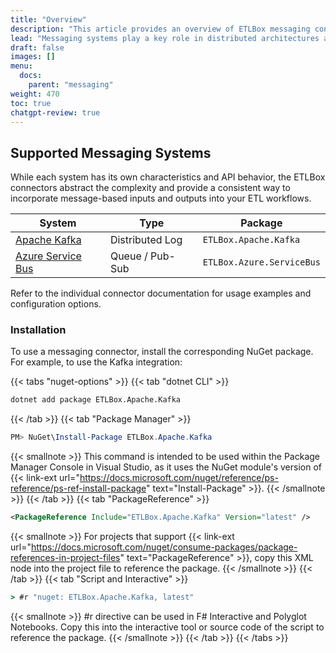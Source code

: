 ```yaml
---
title: "Overview"
description: "This article provides an overview of ETLBox messaging connectors, which support integration with event-driven systems like Azure Service Bus and Apache Kafka."
lead: "Messaging systems play a key role in distributed architectures and event-driven data flows. With ETLBox, you can integrate queue- or stream-based communication into your pipelines using connectors for platforms like Azure Service Bus and Apache Kafka. These connectors support reading messages as input and writing structured output events, helping you build flexible and reactive data workflows."
draft: false
images: []
menu:
  docs:
    parent: "messaging"
weight: 470
toc: true
chatgpt-review: true
---
```


## Supported Messaging Systems

While each system has its own characteristics and API behavior, the ETLBox connectors abstract the complexity and provide a consistent way to incorporate message-based inputs and outputs into your ETL workflows.


| System             | Type               | Package                        |
|--------------------|--------------------|--------------------------------|
| [Apache Kafka](../kafka)       | Distributed Log    | `ETLBox.Apache.Kafka`            |
| [Azure Service Bus](../service-bus)  | Queue / Pub-Sub    | `ETLBox.Azure.ServiceBus`        |


Refer to the individual connector documentation for usage examples and configuration options.

### Installation

To use a messaging connector, install the corresponding NuGet package. For example, to use the Kafka integration:

{{< tabs "nuget-options" >}}
{{< tab "dotnet CLI" >}}
```cmd
dotnet add package ETLBox.Apache.Kafka
```
{{< /tab >}}
{{< tab "Package Manager" >}}
```ps1
PM> NuGet\Install-Package ETLBox.Apache.Kafka
```
{{< smallnote >}}
This command is intended to be used within the Package Manager Console in Visual Studio, as it uses the NuGet module's version of {{< link-ext url="https://docs.microsoft.com/nuget/reference/ps-reference/ps-ref-install-package" text="Install-Package" >}}.
{{< /smallnote >}}
{{< /tab >}}
{{< tab "PackageReference" >}}
```xml
<PackageReference Include="ETLBox.Apache.Kafka" Version="latest" />
```
{{< smallnote >}}
For projects that support {{< link-ext url="https://docs.microsoft.com/nuget/consume-packages/package-references-in-project-files" text="PackageReference" >}}, copy this XML node into the project file to reference the package.
{{< /smallnote >}}
{{< /tab >}}
{{< tab "Script and Interactive" >}}
```cmd
> #r "nuget: ETLBox.Apache.Kafka, latest"
```
{{< smallnote >}}
#r directive can be used in F# Interactive and Polyglot Notebooks. Copy this into the interactive tool or source code of the script to reference the package.
{{< /smallnote >}}
{{< /tab >}}
{{< /tabs >}}


